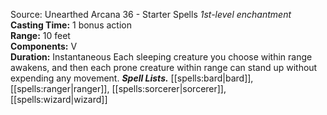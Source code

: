 Source: Unearthed Arcana 36 - Starter Spells
*1st-level enchantment*
**Casting Time:** 1 bonus action  
**Range:** 10 feet  
**Components:** V  
**Duration:** Instantaneous
Each sleeping creature you choose within range awakens, and then each prone creature within range can stand up without expending any movement.
***Spell Lists.*** [[spells:bard|bard]], [[spells:ranger|ranger]], [[spells:sorcerer|sorcerer]], [[spells:wizard|wizard]]